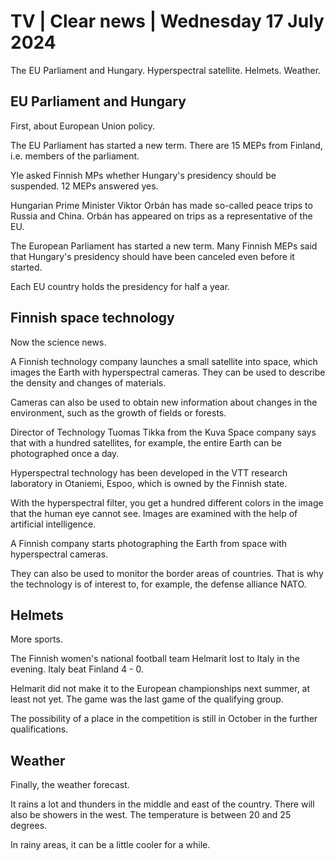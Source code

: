 # TV \| Clear news \| Wednesday 17 July 2024

The EU Parliament and Hungary. Hyperspectral satellite. Helmets. Weather.

## EU Parliament and Hungary

First, about European Union policy.

The EU Parliament has started a new term. There are 15 MEPs from Finland, i.e. members of the parliament.

Yle asked Finnish MPs whether Hungary's presidency should be suspended. 12 MEPs answered yes.

Hungarian Prime Minister Viktor Orbán has made so-called peace trips to Russia and China. Orbán has appeared on trips as a representative of the EU.

The European Parliament has started a new term. Many Finnish MEPs said that Hungary's presidency should have been canceled even before it started.

Each EU country holds the presidency for half a year.

## Finnish space technology

Now the science news.

A Finnish technology company launches a small satellite into space, which images the Earth with hyperspectral cameras. They can be used to describe the density and changes of materials.

Cameras can also be used to obtain new information about changes in the environment, such as the growth of fields or forests.

Director of Technology Tuomas Tikka from the Kuva Space company says that with a hundred satellites, for example, the entire Earth can be photographed once a day.

Hyperspectral technology has been developed in the VTT research laboratory in Otaniemi, Espoo, which is owned by the Finnish state.

With the hyperspectral filter, you get a hundred different colors in the image that the human eye cannot see. Images are examined with the help of artificial intelligence.

A Finnish company starts photographing the Earth from space with hyperspectral cameras.

They can also be used to monitor the border areas of countries. That is why the technology is of interest to, for example, the defense alliance NATO.

## Helmets

More sports.

The Finnish women's national football team Helmarit lost to Italy in the evening. Italy beat Finland 4 - 0.

Helmarit did not make it to the European championships next summer, at least not yet. The game was the last game of the qualifying group.

The possibility of a place in the competition is still in October in the further qualifications.

## Weather

Finally, the weather forecast.

It rains a lot and thunders in the middle and east of the country. There will also be showers in the west. The temperature is between 20 and 25 degrees.

In rainy areas, it can be a little cooler for a while.

